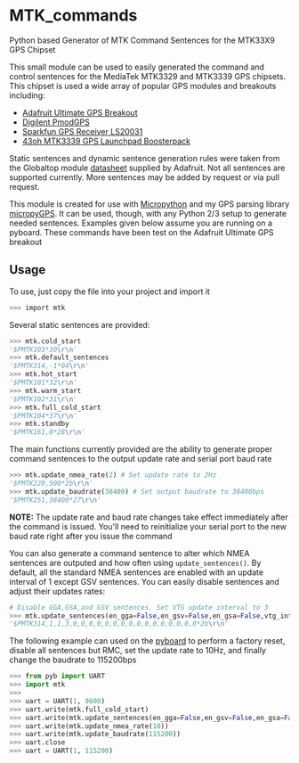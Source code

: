 # MTK_commands
Python based Generator of MTK Command Sentences for the MTK33X9 GPS Chipset

This small module can be used to easily generated the command and control sentences for the MediaTek MTK3329 and MTK3339
GPS chipsets. This chipset is used a wide array of popular GPS modules and breakouts including:

* [Adafruit Ultimate GPS Breakout]
* [Digilent PmodGPS]
* [Sparkfun GPS Receiver LS20031]
* [43oh MTK3339 GPS Launchpad Boosterpack]


Static sentences and dynamic sentence generation rules were taken from the Globaltop module [datasheet] supplied by Adafruit.
Not all sentences are supported currently. More sentences may be added by request or via pull request.

This module is created for use with [Micropython] and my GPS parsing library [micropyGPS]. It can be used, though, with any Python 2/3
setup to generate needed sentences. Examples given below assume you are running on a pyboard. These commands have been test on the Adafruit Ultimate GPS breakout

## Usage

To use, just copy the file into your project and import it

```sh
>>> import mtk
```

Several static sentences are provided:

```python
>>> mtk.cold_start
'$PMTK103*30\r\n'
>>> mtk.default_sentences
'$PMTK314,-1*04\r\n'
>>> mtk.hot_start
'$PMTK101*32\r\n'
>>> mtk.warm_start
'$PMTK102*31\r\n'
>>> mtk.full_cold_start
'$PMTK104*37\r\n'
>>> mtk.standby
'$PMTK161,0*28\r\n'
```

The main functions currently provided are the ability to generate proper command sentences to the output update rate and serial port baud rate

```python
>>> mtk.update_nmea_rate(2) # Set update rate to 2Hz
'$PMTK220,500*2b\r\n'
>>> mtk.update_baudrate(38400) # Set output baudrate to 38400bps
'$PMTK251,38400*27\r\n'
```

**NOTE:** The update rate and baud rate changes take effect immediately after the command is issued. You'll need to reinitialize your serial port to the new baud rate right after you issue the command

You can also generate a command sentence to alter which NMEA sentences are outputed and how often using `update_sentences()`. By default, all the standard NMEA sentences are enabled with an update interval of 1 except GSV sentences. You can easily disable sentences and adjust their updates rates:

```python
# Disable GGA,GSA,and GSV sentences. Set VTG update interval to 3
>>> mtk.update_sentences(en_gga=False,en_gsv=False,en_gsa=False,vtg_int=3)
'$PMTK314,1,1,3,0,0,0,0,0,0,0,0,0,0,0,0,0,0,0,0*2b\r\n'
```

The following example can used on the [pyboard] to perform a factory reset, disable all sentences but RMC, set the update rate to 10Hz, and finally change the baudrate to 115200bps
```python
>>> from pyb import UART
>>> import mtk
>>>
>>> uart = UART(1, 9600)
>>> uart.write(mtk.full_cold_start)
>>> uart.write(mtk.update_sentences(en_gga=False,en_gsv=False,en_gsa=False,en_vtg=False,en_gll=False))
>>> uart.write(mtk.update_nmea_rate(10))
>>> uart.write(mtk.update_baudrate(115200))
>>> uart.close
>>> uart = UART(1, 115200)
```

[Adafruit Ultimate GPS Breakout]:http://www.adafruit.com/products/746
[Digilent PmodGPS]:https://www.digilentinc.com/Products/Detail.cfm?NavPath=2,401,1038&Prod=PMOD-GPS
[Sparkfun GPS Receiver LS20031]:https://www.sparkfun.com/products/8975
[43oh MTK3339 GPS Launchpad Boosterpack]:http://store.43oh.com/index.php?route=product/product&product_id=81
[datasheet]:http://www.adafruit.com/datasheets/PMTK_A11.pdf
[Micropython]:http://micropython.org/
[micropyGPS]:https://github.com/inmcm/micropyGPS
[pyboard]:http://docs.micropython.org/en/latest/quickref.html
